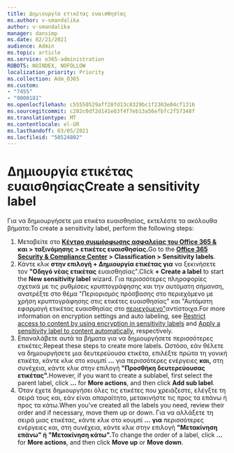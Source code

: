```yaml
---
title: Δημιουργία ετικέτας ευαισθησίας
ms.author: v-smandalika
author: v-smandalika
manager: dansimp
ms.date: 02/21/2021
audience: Admin
ms.topic: article
ms.service: o365-administration
ROBOTS: NOINDEX, NOFOLLOW
localization_priority: Priority
ms.collection: Adm_O365
ms.custom:
- "7455"
- "9000181"
ms.openlocfilehash: c55550529aff28fd13c8329bc1f2303e04cf1316
ms.sourcegitcommit: c202c0df2d141e63f4f7eb13a56efbfc2f57348f
ms.translationtype: MT
ms.contentlocale: el-GR
ms.lasthandoff: 03/05/2021
ms.locfileid: "50524802"
---
```

# <a name="create-a-sensitivity-label"></a><span data-ttu-id="edb89-102">Δημιουργία ετικέτας ευαισθησίας</span><span class="sxs-lookup"><span data-stu-id="edb89-102">Create a sensitivity label</span></span>

<span data-ttu-id="edb89-103">Για να δημιουργήσετε μια ετικέτα ευαισθησίας, εκτελέστε τα ακόλουθα βήματα:</span><span class="sxs-lookup"><span data-stu-id="edb89-103">To create a sensitivity label, perform the following steps:</span></span>

1. <span data-ttu-id="edb89-104">Μεταβείτε στο **[Κέντρο συμμόρφωσης ασφαλείας του Office 365 &](https://sip.protection.office.com/) και > ταξινόμησης > ετικέτες ευαισθησίας.**</span><span class="sxs-lookup"><span data-stu-id="edb89-104">Go to the **[Office 365 Security & Compliance Center](https://sip.protection.office.com/) > Classification > Sensitivity labels**.</span></span>
2. <span data-ttu-id="edb89-105">Κάντε κλικ **στην επιλογή + Δημιουργία ετικέτας για** να ξεκινήσετε τον **"Οδηγό νέας ετικέτας** ευαισθησίας".</span><span class="sxs-lookup"><span data-stu-id="edb89-105">Click **+ Create a label** to start the **New sensitivity label** wizard.</span></span> <span data-ttu-id="edb89-106">Για περισσότερες πληροφορίες σχετικά με τις [](https://docs.microsoft.com/microsoft-365/compliance/encryption-sensitivity-labels) ρυθμίσεις κρυπτογράφησης και την αυτόματη σήμανση, ανατρέξτε στο θέμα "Περιορισμός πρόσβασης στο περιεχόμενο με χρήση κρυπτογράφησης στις ετικέτες ευαισθησίας" και "Αυτόματη εφαρμογή ετικέτας ευαισθησίας στο [περιεχόμενο"](https://docs.microsoft.com/microsoft-365/compliance/apply-sensitivity-label-automatically)αντίστοιχα.</span><span class="sxs-lookup"><span data-stu-id="edb89-106">For more information on encryption settings and auto labeling, see [Restrict access to content by using encryption in sensitivity labels](https://docs.microsoft.com/microsoft-365/compliance/encryption-sensitivity-labels) and [Apply a sensitivity label to content automatically](https://docs.microsoft.com/microsoft-365/compliance/apply-sensitivity-label-automatically), respectively.</span></span>
3. <span data-ttu-id="edb89-107">Επαναλάβετε αυτά τα βήματα για να δημιουργήσετε περισσότερες ετικέτες.</span><span class="sxs-lookup"><span data-stu-id="edb89-107">Repeat these steps to create more labels.</span></span> <span data-ttu-id="edb89-108">Ωστόσο, εάν θέλετε να δημιουργήσετε μια δευτερεύουσα ετικέτα, επιλέξτε πρώτα τη γονική ετικέτα, κάντε κλικ στο κουμπί **...** για περισσότερες ενέργειες **και,** στη συνέχεια, κάντε κλικ στην επιλογή **"Προσθήκη δευτερεύουσας ετικέτας".**</span><span class="sxs-lookup"><span data-stu-id="edb89-108">However, if you want to create a sublabel, first select the parent label, click **...** for **More actions**, and then click **Add sub label**.</span></span>
4. <span data-ttu-id="edb89-109">Όταν έχετε δημιουργήσει όλες τις ετικέτες που χρειάζεστε, ελέγξτε τη σειρά τους και, εάν είναι απαραίτητο, μετακινήστε τις προς τα επάνω ή προς τα κάτω.</span><span class="sxs-lookup"><span data-stu-id="edb89-109">When you've created all the labels you need, review their order and if necessary, move them up or down.</span></span> <span data-ttu-id="edb89-110">Για να αλλάξετε τη σειρά μιας ετικέτας, κάντε κλικ στο κουμπί **...** **για** περισσότερες ενέργειες και, στη συνέχεια, κάντε κλικ στην επιλογή **"Μετακίνηση επάνω" ή** **"Μετακίνηση κάτω".**</span><span class="sxs-lookup"><span data-stu-id="edb89-110">To change the order of a label, click **...** for **More actions**, and then click **Move up** or **Move down**.</span></span> 
